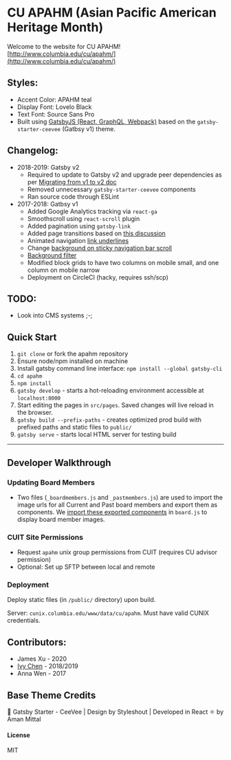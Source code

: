 # CU APAHM (Asian Pacific American Heritage Month)

Welcome to the website for CU APAHM!
[http://www.columbia.edu/cu/apahm/](http://www.columbia.edu/cu/apahm/)

## Styles:
* Accent Color: APAHM teal
* Display Font: Lovelo Black
* Text Font: Source Sans Pro
* Built using [GatsbyJS (React, GraphQL, Webpack)](https://www.gatsbyjs.org/docs/) based on the `gatsby-starter-ceevee` (Gatbsy v1) theme.

## Changelog:
* 2018-2019: Gatsby v2
  - Required to update to Gatsby v2 and upgrade peer dependencies as per [Migrating from v1 to v2 doc](https://www.gatsbyjs.org/docs/migrating-from-v1-to-v2/)
  - Removed unnecessary `gatsby-starter-ceevee` components
  - Ran source code through ESLint
* 2017-2018: Gatbsy v1
  - Added Google Analytics tracking via `react-ga`
  - Smoothscroll using `react-scroll` plugin
  - Added pagination using `gatsby-link`
  - Added page transitions based on [this discussion](https://github.com/gatsbyjs/gatsby/tree/master/examples/using-page-transitions)
  - Animated navigation [link underlines](http://tobiasahlin.com/blog/css-trick-animating-link-underlines/)
  - Change [background on sticky navigation bar scroll](https://stackoverflow.com/questions/44612364/toggle-class-based-on-scroll-react-js)
  - [Background filter](http://www.22bulbjungle.com/background-image-color-overlay-create-a-filter-look-with-css/)
  - Modified block grids to have two columns on mobile small, and one column on mobile narrow
  - Deployment on CircleCI (hacky, requires ssh/scp)

## TODO:
* Look into CMS systems ;-;

## Quick Start

1. `git clone` or fork the apahm repository
2. Ensure node/npm installed on machine
3. Install gatsby command line interface: `npm install --global gatsby-cli`
4. `cd apahm`
5. `npm install`
6. `gatsby develop` - starts a hot-reloading environment accessible at `localhost:8000`
7. Start editing the pages in `src/pages`. Saved changes will live reload in the browser.
8. `gatsby build --prefix-paths` - creates optimized prod build with prefixed paths and static files to `public/`
9. `gatsby serve` - starts local HTML server for testing build

---

## Developer Walkthrough

### Updating Board Members

* Two files (`_boardmembers.js` and `_pastmembers.js`) are used to import the image urls for all Current and Past board members and export them as components. We [import these exported components](https://stackoverflow.com/questions/37200080/how-to-export-imported-object-in-es6) in `board.js` to display board member images.

### CUIT Site Permissions
- Request `apahm` unix group permissions from CUIT (requires CU advisor permission)
- Optional: Set up SFTP between local and remote

### Deployment
Deploy static files (in `/public/` directory) upon build.

Server: `cunix.columbia.edu/www/data/cu/apahm`. Must have valid CUNIX credentials.

## Contributors:
* James Xu - 2020
* [Ivy Chen](www.linkedin.com/in/ivycny) - 2018/2019
* Anna Wen - 2017

## Base Theme Credits

🚀 Gatsby Starter - CeeVee | Design by Styleshout | Developed in React ⚛️ by Aman Mittal

#### License

MIT

